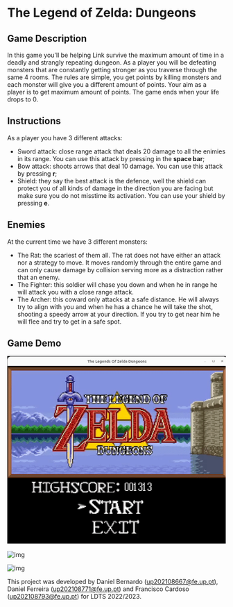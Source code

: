# The Legend of Zelda: Dungeons

## Game Description

In this game you'll be helping Link survive the maximum amount of time in a deadly and strangly repeating dungeon.
As a player you will be defeating monsters that are constantly getting stronger as you traverse through the same 4 rooms.
The rules are simple, you get points by killing monsters and each monster will give you a different amount of points. Your aim as a player is to get maximum amount of points. The game ends when your life drops to 0.

## Instructions

As a player you have 3 different attacks:
- Sword attack: close range attack that deals 20 damage to all the enimies in its range. You can use this attack by pressing in the **space bar**; 
- Bow attack: shoots arrows that deal 10  damage. You can use this attack by pressing **r**; 
- Shield: they say the best attack is the defence, well the shield can protect you of all kinds of damage in the direction you are facing but make sure you do not misstime its activation. You can use your shield by pressing **e**.

## Enemies

At the current time we have 3 different monsters:
- The Rat: the scariest of them all. The rat does not have either an attack nor a strategy to move. It moves randomly through the entire game and can only cause damage by collision serving more as a distraction rather that an enemy.  
- The Fighter: this soldier will chase you down and when he in range he will attack you with a close range attack.
- The Archer: this coward only attacks at a safe distance. He will always try to align with you and when he has a chance he will take the shot, shooting a speedy arrow at your direction. If you try to get near him he will flee and try to get in a safe spot.

## Game Demo

![img](./docs/gifs/menu.gif)

![img](./docs/gifs/game1.gif)

![img](./docs/gifs/game2.gif)

This project was developed by Daniel Bernardo (up202108667@fe.up.pt), Daniel Ferreira (up202108771@fe.up.pt) and Francisco Cardoso (up202108793@fe.up.pt) for LDTS 2022/2023.